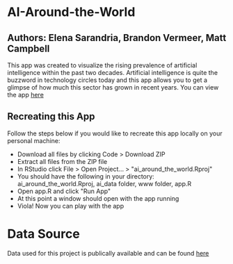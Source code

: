 # AI-Around-the-World
## Authors: Elena Sarandria, Brandon Vermeer, Matt Campbell
This app was created to visualize the rising prevalence of artificial intelligence within the past two decades. Artificial intelligence is quite the buzzword in technology circles today and this app allows you to get a glimpse of how much this sector has grown in recent years.
You can view the app [here](https://elenasarandria.shinyapps.io/AI_AroundTheWorld/?_ga=2.254484492.588593703.1651518992-962888036.1651518992)

## Recreating this App
Follow the steps below if you would like to recreate this app locally on your personal machine:

- Download all files by clicking Code > Download ZIP
- Extract all files from the ZIP file
- In RStudio click File > Open Project... > "ai_around_the_world.Rproj"
- You should have the following in your directory: ai_around_the_world.Rproj, ai_data folder, www folder, app.R
- Open app.R and click "Run App"
- At this point a window should open with the app running
- Viola! Now you can play with the app
# Data Source
Data used for this project is publically available and can be found [here](https://data.world/henritechcity/ai-world-mapping)
